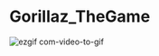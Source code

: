 # Gorillaz_TheGame

![ezgif com-video-to-gif](https://user-images.githubusercontent.com/76963888/111073689-ab8b9080-84f0-11eb-903b-2c6f6f881583.gif)
